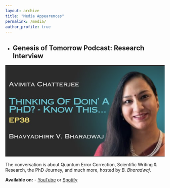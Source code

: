```yaml
---
layout: archive
title: "Media Appearences"
permalink: /media/
author_profile: true
---
```



* ## Genesis of Tomorrow Podcast: Research Interview

![Genesis Thumbnail](/images/genesis-thumbnail.png)

The conversation is about Quantum Error Correction, Scientific Writing & Research, the PhD Journey, and much more, hosted by *B. Bharadwaj*.

**Available on:** - [YouTube](https://www.youtube.com/watch?v=OKRcqTDhUn8) or [Spotify](https://open.spotify.com/episode/1VerV8ezzKDT9BHCfkSPJZ)
